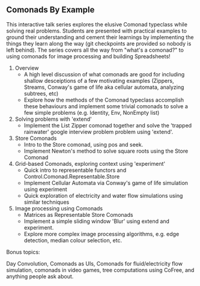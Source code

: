 ## Comonads By Example

This interactive talk series explores the elusive Comonad typeclass while
solving real problems. Students are presented with practical examples to ground
their understanding and cement their learnings by implementing the things they
learn along the way (git checkpoints are provided so nobody is left behind).
The series covers all the way from "what's a comonad?" to using comonads for
image processing and building Spreadsheets!


1.  Overview
    -   A high level discussion of what comonads are good for including shallow
        desceiptions of a few motivating examples (Zippers, Streams, Conway's
        game of life aka cellular automata, analyzing subtrees, etc)
    -   Explore how the methods of the Comonad typeclass accomplish these
        behaviours and implement some trivial comonads to solve a few simple
        problems (e.g. Identity, Env, NonEmpty list)
2.  Solving problems with 'extend'
    -   Implement the List Zipper comonad together and solve the 'trapped
        rainwater' google interview problem problem using 'extend'.
3.  Store Comonads
    -   Intro to the Store comonad, using pos and seek.
    -   Implement Newton's method to solve square roots using the Store Comonad
4.  Grid-based Comonads, exploring context using 'experiment'
    -   Quick intro to representable functors and
        Control.Comonad.Representable.Store
    -   Implement Cellular Automata via Conway's game of life simulation using
        experiment
    -   Quick exploration of electricity and water flow simulations using
        similar techniques
5.  Image processing using Comonads
    -   Matrices as Representable Store Comonads
    -   Implement a simple sliding window 'Blur' using extend and experiment.
    -   Explore more complex image processing algorithms, e.g. edge detection,
        median colour selection, etc.

Bonus topics:

Day Convolution, Comonads as UIs, Comonads for fluid/electricity flow
simulation, comonads in video games, tree computations using CoFree, and
anything people ask about.
